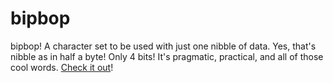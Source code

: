 # bipbop
bipbop! A character set to be used with just one nibble of data. Yes, that's nibble as in half a byte! Only 4 bits! It's pragmatic, practical, and all of those cool words. <a href="guide.md">Check it out</a>!
